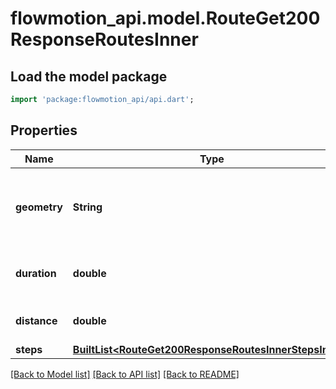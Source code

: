 # flowmotion_api.model.RouteGet200ResponseRoutesInner

## Load the model package
```dart
import 'package:flowmotion_api/api.dart';
```

## Properties
Name | Type | Description | Notes
------------ | ------------- | ------------- | -------------
**geometry** | **String** | Polyline (precision 5) for drawing the entire route on a map | [optional] 
**duration** | **double** | Estimated travel duration in seconds | [optional] 
**distance** | **double** | Total travel distance in meters | [optional] 
**steps** | [**BuiltList&lt;RouteGet200ResponseRoutesInnerStepsInner&gt;**](RouteGet200ResponseRoutesInnerStepsInner.md) |  | [optional] 

[[Back to Model list]](../README.md#documentation-for-models) [[Back to API list]](../README.md#documentation-for-api-endpoints) [[Back to README]](../README.md)


